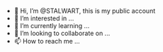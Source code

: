 - 👋 Hi, I’m @STALWART, this is my public account
- 👀 I’m interested in ...
- 🌱 I’m currently learning ...
- 💞️ I’m looking to collaborate on ...
- 📫 How to reach me ...

<!---
STALWART-PUBLIC/STALWART-PUBLIC is a ✨ special ✨ repository because its `README.md` (this file) appears on your GitHub profile.
You can click the Preview link to take a look at your changes.
--->
